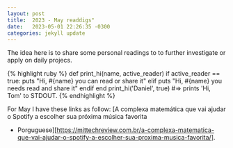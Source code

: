 ```yaml
---
layout: post
title:  2023 - May readdigs"
date:   2023-05-01 22:26:35 -0300
categories: jekyll update
---
```

The idea here is to share some personal readings to to further investigate or apply on daily projecs. 

{% highlight ruby %}
def print_hi(name, active_reader)
  if active_reader == true:
    puts "Hi, #{name} you can read or share it"
  elif
    puts "Hi, #{name} you needs read and share it"
  endif
end
print_hi('Daniel', true)
#=> prints 'Hi, Tom' to STDOUT.
{% endhighlight %}

For May I have these links as follow:
[A complexa matemática que vai ajudar o Spotify a escolher sua próxima música favorita
 - Porguguese][https://mittechreview.com.br/a-complexa-matematica-que-vai-ajudar-o-spotify-a-escolher-sua-proxima-musica-favorita/].
